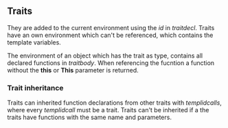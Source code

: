 ## Traits

They are added to the current
environment using the *id* in *traitdecl*. Traits have an own environment which
can't be referenced, which contains the template variables.

The environment of an object which has the trait as type, contains all declared
functions in *traitbody*. When referencing the fucntion a function without the
**this** or **This** parameter is returned.

### Trait inheritance

Traits can inherited function declarations from other traits with
*templidcalls*, where every *templidcall* must be a trait. Traits can't be
inherited if a the traits have functions with the same name and parameters.
